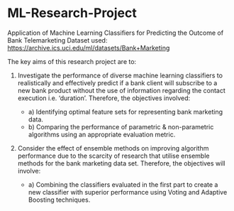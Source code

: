 # ML-Research-Project
Application of Machine Learning Classifiers for Predicting the Outcome of Bank Telemarketing
Dataset used: https://archive.ics.uci.edu/ml/datasets/Bank+Marketing

The key aims of this research project are to: 
1. Investigate the performance of diverse machine learning classifiers to realistically and effectively predict if a bank client will subscribe to a new bank product without the use of information regarding the contact execution i.e. ‘duration’. Therefore, the objectives involved: 
   - a) Identifying optimal feature sets for representing bank marketing data.
   - b) Comparing the performance of parametric & non-parametric algorithms using an appropriate evaluation metric. 
 
2. Consider the effect of ensemble methods on improving algorithm performance due to the scarcity of research that utilise ensemble methods for the bank marketing data set. Therefore, the objectives will involve:
   - a) Combining the classifiers evaluated in the first part to create a new classifier with superior performance using Voting and Adaptive Boosting techniques. 
